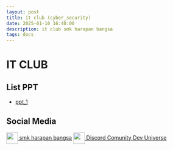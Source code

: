 ```yaml
---
layout: post
title: it club (cyber_security)
date: 2025-01-10 16:40:00
description: it club smk harapan bangsa
tags: docs
---
```


# IT CLUB

## List PPT
 - [ppt_1](https://docs.google.com/presentation/d/13QV2IOHvIqefGIntMF5zxw7y4IYnGKzb0WKrQ3r5xgY/edit?usp=sharing)

## Social Media
[<img src="./posts/instagram.png" width="30" align="center"/> smk harapan bangsa](https://www.instagram.com/smk_harapanbangsa/)
[<img src="./posts/discord.png" width="30" align="center"/> Discord Comunity Dev Universe](https://s.id/dev-universe)